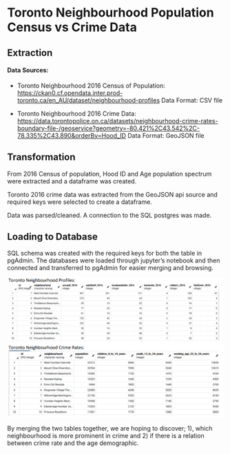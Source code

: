# Toronto Neighbourhood Population Census vs Crime Data

## Extraction

#### Data Sources:
- Toronto Neighbourhood 2016 Census of Population: https://ckan0.cf.opendata.inter.prod-toronto.ca/en_AU/dataset/neighbourhood-profiles
  Data Format: CSV file

- Toronto Neighbourhood 2016 Crime Data: https://data.torontopolice.on.ca/datasets/neighbourhood-crime-rates-boundary-file-/geoservice?geometry=-80.421%2C43.542%2C-78.335%2C43.890&orderBy=Hood_ID
  Data Format: GeoJSON file

## Transformation

From 2016 Census of population, Hood ID and Age population spectrum were extracted and a dataframe was created.

Toronto 2016 crime data was extracted from the GeoJSON api source and required keys were selected to create a dataframe. 

Data was parsed/cleaned. A connection to the SQL postgres was made.

## Loading to Database
SQL schema was created with the required keys for both the table in pgAdmin.
The databases were loaded through jupyter’s notebook and then connected and transferred to pgAdmin for easier merging and browsing.

![](images/sql_tables.PNG)

By merging the two tables together, we are hoping to discover; 1), which neighbourhood is more
prominent in crime and 2) if there is a relation between crime rate and the age demographic.








